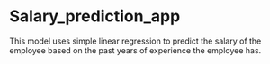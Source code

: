 # Salary_prediction_app
This model uses simple linear regression to predict the salary of the employee based on the past years of experience the employee has.
